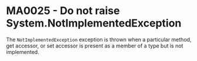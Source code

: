 # MA0025 - Do not raise System.NotImplementedException

The `NotImplementedException` exception is thrown when a particular method, get accessor, or set accessor is present as a member of a type but is not implemented.

